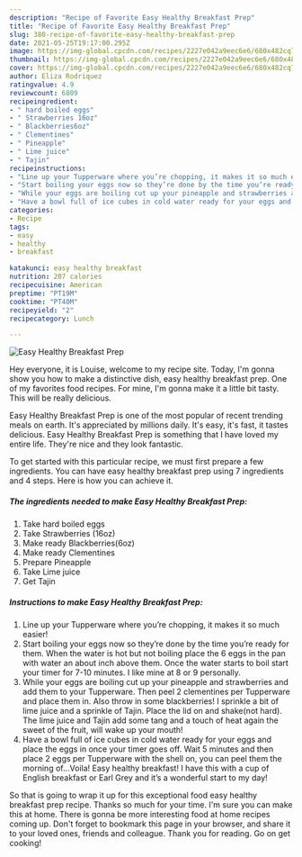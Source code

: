 ```yaml
---
description: "Recipe of Favorite Easy Healthy Breakfast Prep"
title: "Recipe of Favorite Easy Healthy Breakfast Prep"
slug: 380-recipe-of-favorite-easy-healthy-breakfast-prep
date: 2021-05-25T19:17:00.295Z
image: https://img-global.cpcdn.com/recipes/2227e042a9eec6e6/680x482cq70/easy-healthy-breakfast-prep-recipe-main-photo.jpg
thumbnail: https://img-global.cpcdn.com/recipes/2227e042a9eec6e6/680x482cq70/easy-healthy-breakfast-prep-recipe-main-photo.jpg
cover: https://img-global.cpcdn.com/recipes/2227e042a9eec6e6/680x482cq70/easy-healthy-breakfast-prep-recipe-main-photo.jpg
author: Eliza Rodriquez
ratingvalue: 4.9
reviewcount: 6809
recipeingredient:
- " hard boiled eggs"
- " Strawberries 16oz"
- " Blackberries6oz"
- " Clementines"
- " Pineapple"
- " Lime juice"
- " Tajin"
recipeinstructions:
- "Line up your Tupperware where you’re chopping, it makes it so much easier!"
- "Start boiling your eggs now so they’re done by the time you’re ready for them. When the water is hot but not boiling place the 6 eggs in the pan with water an about inch above them. Once the water starts to boil start your timer for 7-10 minutes. I like mine at 8 or 9 personally."
- "While your eggs are boiling cut up your pineapple and strawberries and add them to your Tupperware. Then peel 2 clementines per Tupperware and place them in. Also throw in some blackberries! I sprinkle a bit of lime juice and a sprinkle of Tajin. Place the lid on and shake(not hard). The lime juice and Tajin add some tang and a touch of heat again the sweet of the fruit, will wake up your mouth!"
- "Have a bowl full of ice cubes in cold water ready for your eggs and place the eggs in once your timer goes off. Wait 5 minutes and then place 2 eggs per Tupperware with the shell on, you can peel them the morning of...Voila! Easy healthy breakfast! I have this with a cup of English breakfast or Earl Grey and it’s a wonderful start to my day!"
categories:
- Recipe
tags:
- easy
- healthy
- breakfast

katakunci: easy healthy breakfast 
nutrition: 207 calories
recipecuisine: American
preptime: "PT19M"
cooktime: "PT40M"
recipeyield: "2"
recipecategory: Lunch

---
```



![Easy Healthy Breakfast Prep](https://img-global.cpcdn.com/recipes/2227e042a9eec6e6/680x482cq70/easy-healthy-breakfast-prep-recipe-main-photo.jpg)

Hey everyone, it is Louise, welcome to my recipe site. Today, I'm gonna show you how to make a distinctive dish, easy healthy breakfast prep. One of my favorites food recipes. For mine, I'm gonna make it a little bit tasty. This will be really delicious.



Easy Healthy Breakfast Prep is one of the most popular of recent trending meals on earth. It's appreciated by millions daily. It's easy, it's fast, it tastes delicious. Easy Healthy Breakfast Prep is something that I have loved my entire life. They're nice and they look fantastic.


To get started with this particular recipe, we must first prepare a few ingredients. You can have easy healthy breakfast prep using 7 ingredients and 4 steps. Here is how you can achieve it.

<!--inarticleads1-->

##### The ingredients needed to make Easy Healthy Breakfast Prep:

1. Take  hard boiled eggs
1. Take  Strawberries (16oz)
1. Make ready  Blackberries(6oz)
1. Make ready  Clementines
1. Prepare  Pineapple
1. Take  Lime juice
1. Get  Tajin




<!--inarticleads2-->

##### Instructions to make Easy Healthy Breakfast Prep:

1. Line up your Tupperware where you’re chopping, it makes it so much easier!
1. Start boiling your eggs now so they’re done by the time you’re ready for them. When the water is hot but not boiling place the 6 eggs in the pan with water an about inch above them. Once the water starts to boil start your timer for 7-10 minutes. I like mine at 8 or 9 personally.
1. While your eggs are boiling cut up your pineapple and strawberries and add them to your Tupperware. Then peel 2 clementines per Tupperware and place them in. Also throw in some blackberries! I sprinkle a bit of lime juice and a sprinkle of Tajin. Place the lid on and shake(not hard). The lime juice and Tajin add some tang and a touch of heat again the sweet of the fruit, will wake up your mouth!
1. Have a bowl full of ice cubes in cold water ready for your eggs and place the eggs in once your timer goes off. Wait 5 minutes and then place 2 eggs per Tupperware with the shell on, you can peel them the morning of...Voila! Easy healthy breakfast! I have this with a cup of English breakfast or Earl Grey and it’s a wonderful start to my day!




So that is going to wrap it up for this exceptional food easy healthy breakfast prep recipe. Thanks so much for your time. I'm sure you can make this at home. There is gonna be more interesting food at home recipes coming up. Don't forget to bookmark this page in your browser, and share it to your loved ones, friends and colleague. Thank you for reading. Go on get cooking!
